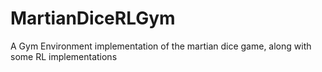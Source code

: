 # MartianDiceRLGym
A Gym Environment implementation of the martian dice game, along with some RL implementations
